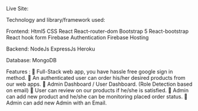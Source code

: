 Live Site:


Technology and library/framework used:

Frontend:
Html5
CSS
React
React-router-dom
Bootstrap 5
React-bootstrap
React hook form
Firebase Authentication
Firebase Hosting

Backend:
NodeJs
ExpressJs
Heroku

Database:
MongoDB


Features :
       Full-Stack web app, you have hassle free google sign in method. 
       An authenticated user can order his/her desired products from our web apps. 
       Admin Dashboard / User Dashboard. (Role Detection based on email) 
       User can review on our products if he/she is satisfied. 
       Admin can add new product and he/she can be monitoring placed order status.
       Admin can add new Admin with an Email.
      
